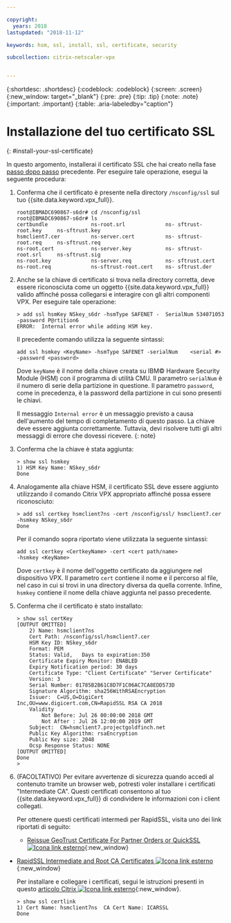 ```yaml
---

copyright:
  years: 2018
lastupdated: "2018-11-12"

keywords: hsm, ssl, install, ssl, certificate, security

subcollection: citrix-netscaler-vpx


---
```


{:shortdesc: .shortdesc}
{:codeblock: .codeblock}
{:screen: .screen}
{:new_window: target="_blank"}
{:pre: .pre}
{:tip: .tip}
{:note: .note}
{:important: .important}
{:table: .aria-labeledby="caption"}

# Installazione del tuo certificato SSL
{: #install-your-ssl-certificate}

In questo argomento, installerai il certificato SSL che hai creato nella fase [passo dopo passo](/docs/infrastructure/citrix-netscaler-vpx?topic=citrix-netscaler-vpx-deploying-and-configuring-the-ibm-hardware-security-module-hsm-with-citrix-netscaler-vpx) precedente. Per eseguire tale operazione, esegui la seguente procedura:

1.	Conferma che il certificato è presente nella directory `/nsconfig/ssl` sul tuo {{site.data.keyword.vpx_full}}.

	```
	root@IBMADC690867-s6dr# cd /nsconfig/ssl
	root@IBMADC690867-s6dr# ls
	certbundle              ns-root.srl             ns-	sftrust-root.key     ns-sftrust.key
	hsmclient7.cer          ns-server.cert          ns-	sftrust-root.req     ns-sftrust.req
	ns-root.cert            ns-server.key           ns-	sftrust-root.srl     ns-sftrust.sig
	ns-root.key             ns-server.req           ns-	sftrust.cert
	ns-root.req             ns-sftrust-root.cert    ns-	sftrust.der
	```

2.	Anche se la chiave di certificato si trova nella directory corretta, deve essere riconosciuta come un oggetto {{site.data.keyword.vpx_full}} valido affinché possa collegarsi e interagire con gli altri componenti VPX. Per eseguire tale operazione:

	```
	> add ssl hsmKey NSkey_s6dr -hsmType SAFENET -	SerialNum 534071053 -password P@rtition6
	ERROR:  Internal error while adding HSM key.
	```

	Il precedente comando utilizza la seguente sintassi:

	```
	add ssl hsmkey <KeyName> -hsmType SAFENET -serialNum 	<serial #> -password <password>
	```

	Dove `keyName` è il nome della chiave creata su IBM© Hardware Security Module (HSM) con il programma di utilità CMU. Il parametro `serialNum` è il numero di serie della partizione in questione. Il parametro `password`, come in precedenza, è la password della partizione in cui sono presenti le chiavi.

	Il messaggio `Internal error` è un messaggio previsto a causa dell'aumento del tempo di completamento di questo passo. La chiave deve essere aggiunta correttamente. Tuttavia, devi risolvere tutti gli altri messaggi di errore che dovessi ricevere.
  {: note}

3.	Conferma che la chiave è stata aggiunta:

	```
	> show ssl hsmkey
	1) HSM Key Name: NSkey_s6dr
 	Done
	```

4.	Analogamente alla chiave HSM, il certificato SSL deve essere aggiunto utilizzando il comando Citrix VPX appropriato affinché possa essere riconosciuto:

	```
	> add ssl certkey hsmclient7ns -cert /nsconfig/ssl/	hsmclient7.cer -hsmkey NSkey_s6dr
	Done
	```

	Per il comando sopra riportato viene utilizzata la seguente sintassi:

	```
	add ssl certkey <CertkeyName> -cert <cert path/name>
	-hsmkey <KeyName>
	```

	Dove `certkey` è il nome dell'oggetto certificato da aggiungere nel dispositivo VPX. Il parametro `cert` contiene il nome e il percorso al file, nel caso in cui si trovi in una directory diversa da quella corrente. Infine, `hsmkey` contiene il nome della chiave aggiunta nel passo precedente.

5.	Conferma che il certificato è stato installato:

	```
	> show ssl certKey
	[OUTPUT OMITTED]
		2) Name: hsmclient7ns
		Cert Path: /nsconfig/ssl/hsmclient7.cer
		HSM Key ID: NSkey_s6dr
		Format: PEM
		Status: Valid,   Days to expiration:350
		Certificate Expiry Monitor: ENABLED
		Expiry Notification period: 30 days
		Certificate Type: "Client Certificate" "Server Certificate"
		Version: 3
		Serial Number: 01785B2B61C8D7F1C06AC7CA8EDD573D
		Signature Algorithm: sha256WithRSAEncryption
		Issuer:  C=US,O=DigiCert
	Inc,OU=www.digicert.com,CN=RapidSSL RSA CA 2018
		Validity
			Not Before: Jul 26 00:00:00 2018 GMT
			Not After : Jul 26 12:00:00 2019 GMT
		Subject:  CN=hsmclient7.projectgoldfinch.net
		Public Key Algorithm: rsaEncryption
		Public Key size: 2048
		Ocsp Response Status: NONE
	[OUTPUT OMITTED]
	Done
	>
	```

6.	(FACOLTATIVO) Per evitare avvertenze di sicurezza quando accedi al contenuto tramite un browser web, potresti voler installare i certificati "Intermediate CA". Questi certificati consentono al tuo {{site.data.keyword.vpx_full}} di condividere le informazioni con i client collegati.

	Per ottenere questi certificati intermedi per RapidSSL, visita uno dei link riportati di seguito:

	* [Reissue GeoTrust Certificate For Partner Orders or QuickSSL ![Icona link esterno](../../icons/launch-glyph.svg "Icona link esterno")](https://knowledge.digicert.com/solution/SO5989.html){:new_window}
  * [RapidSSL Intermediate and Root CA Certificates ![Icona link esterno](../../icons/launch-glyph.svg "Icona link esterno")](https://knowledge.digicert.com/generalinformation/INFO1548.html#links){:new_window}

	Per installare e collegare i certificati, segui le istruzioni presenti in questo [articolo Citrix ![Icona link esterno](../../icons/launch-glyph.svg "Icona link esterno")](https://support.citrix.com/article/CTX114146){:new_window}.

	```
	> show ssl certlink
	1) Cert Name: hsmclient7ns  CA Cert Name: ICARSSL
	Done
	```
